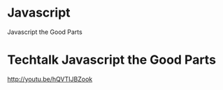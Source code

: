 Javascript
==========

Javascript the Good Parts

# Techtalk Javascript the Good Parts
http://youtu.be/hQVTIJBZook
